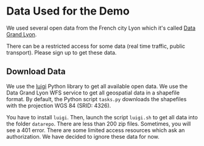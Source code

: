 # Data Used for the Demo

We used several open data from the French city Lyon which it's
called [Data Grand Lyon](https://data.grandlyon.com/).

There can be a restricted access for some data (real time traffic, public
transport). Please sign up to get these data.

## Download Data

We use the [luigi](https://github.com/spotify/luigi) Python library to get all
available open data. We use the Data Grand Lyon WFS service to get all
geospatial data in a shapefile format. By default, the Python script `tasks.py`
downloads the shapefiles with the projection WGS 84 (SRID: 4326).

You have to install `luigi`. Then, launch the script `luigi.sh` to get all data
into the folder `datarepo`. There are less than 200 zip files. Sometimes, you
will see a 401 error. There are some limited access resources which ask an
authorization. We have decided to ignore these data for now.

